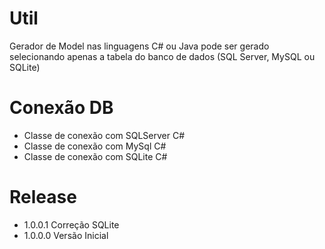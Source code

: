 # Util
Gerador de Model nas linguagens C# ou Java
pode ser gerado selecionando apenas a tabela do banco de dados (SQL Server, MySQL ou SQLite)

# Conexão DB
* Classe de conexão com SQLServer C#
* Classe de conexão com MySql C#
* Classe de conexão com SQLite C#

# Release
* 1.0.0.1
Correção SQLite
* 1.0.0.0
Versão Inicial
